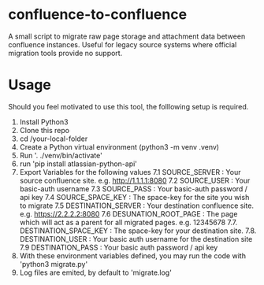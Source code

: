 # confluence-to-confluence
A small script to migrate raw page storage and attachment data between confluence instances. Useful for legacy source systems where official migration tools provide no support.

# Usage
Should you feel motivated to use this tool, the folllowing setup is required. 

1. Install Python3
2. Clone this repo
3. cd /your-local-folder
4. Create a Python virtual environment (python3 -m venv .venv)
5. Run '. ./venv/bin/activate'
6. run 'pip install atlassian-python-api'
7. Export Variables for the following values
    7.1 SOURCE_SERVER : Your source confluence site. e.g. http://1.1.1.1:8080
    7.2 SOURCE_USER : Your basic-auth username
    7.3 SOURCE_PASS : Your basic-auth password / api key
    7.4 SOURCE_SPACE_KEY : The space-key for the site you wish to migrate
    7.5 DESTINATION_SERVER : Your destination confluence site. e.g. https://2.2.2.2:8080
    7.6 DESUNATION_ROOT_PAGE : The page which will act as a parent for all migrated pages. e.g. 12345678
    7.7. DESTINATION_SPACE_KEY : The space-key for your destination site. 
    7.8. DESTINATION_USER : Your basic auth username for the destination site
    7.9 DESTINATION_PASS : Your basic auth password / api key
8. With these environment variables defined, you may run the code with 'python3 migrate.py' 
9. Log files are emited, by default to 'migrate.log'